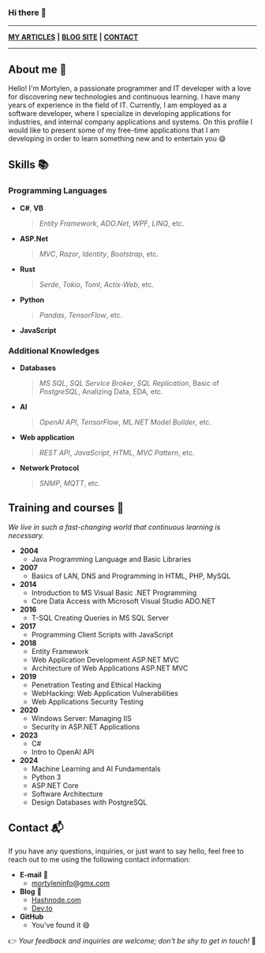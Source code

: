 ### Hi there 👋
___
**[MY ARTICLES](https://mortylen.hashnode.dev/)**
**|**
**[BLOG SITE](https://dev.to/mortylen)**
**|**
**[CONTACT](https://mortylen.hashnode.dev/contact)**
___
## About me 👀
Hello! I'm Mortylen, a passionate programmer and IT developer with a love for discovering new technologies and continuous learning.
I have many years of experience in the field of IT. Currently, I am employed as a software developer, where I specialize in developing applications for industries, and internal company applications and systems. On this profile I would like to present some of my free-time applications that I am developing in order to learn something new and to entertain you 😄
## Skills 📚
### Programming Languages
- **C#**, **VB**
  > *Entity Framework*, *ADO.Net*, *WPF*, *LINQ*, etc.
- **ASP.Net**
  > *MVC*, *Razor*, *Identity*, *Bootstrap*, etc.
- **Rust**
  > *Serde*, *Tokio*, *Toml*, *Actix-Web*, etc.
- **Python**
  > *Pandas*, *TensorFlow*, etc.
- **JavaScript**

### Additional Knowledges
- **Databases**
  > *MS SQL*, *SQL Service Broker*, *SQL Replication*, Basic of *PostgreSQL*, Analizing Data, EDA, etc.
- **AI**
  > *OpenAI API*, *TensorFlow*, *ML.NET Model Builder*, etc.
- **Web application**
  > *REST API*, *JavaScript*, *HTML*, *MVC Pattern*, etc.
- **Network Protocol**
  > *SNMP*, *MQTT*, etc.

## Training and courses 🏫
*We live in such a fast-changing world that continuous learning is necessary.*
- **2004**
  - Java Programming Language and Basic Libraries
- **2007**
  - Basics of LAN, DNS and Programming in HTML, PHP, MySQL
- **2014**
  - Introduction to MS Visual Basic .NET Programming
  - Core Data Access with Microsoft Visual Studio ADO.NET
- **2016**
  - T-SQL Creating Queries in MS SQL Server
- **2017**
  - Programming Client Scripts with JavaScript
- **2018**
  - Entity Framework
  - Web Application Development ASP.NET MVC
  - Architecture of Web Applications ASP.NET MVC
- **2019**
  - Penetration Testing and Ethical Hacking
  - WebHacking: Web Application Vulnerabilities
  - Web Applications Security Testing
- **2020**
  - Windows Server: Managing IIS
  - Security in ASP.NET Applications
- **2023**
  - C#
  - Intro to OpenAI API
- **2024**
  - Machine Learning and AI Fundamentals
  - Python 3
  - ASP.NET Core
  - Software Architecture
  - Design Databases with PostgreSQL

## Contact 📬
If you have any questions, inquiries, or just want to say hello, feel free to reach out to me using the following contact information:
- **E-mail** 📧
  - [mortyleninfo@gmx.com](mortyleninfo@gmx.com)
- **Blog** 📖
  - [Hashnode.com](https://mortylen.hashnode.dev/)
  - [Dev.to](https://dev.to/mortylen/)
- **GitHub**
  - You've found it 😄
 
👉 *Your feedback and inquiries are welcome; don't be shy to get in touch!* 👀

